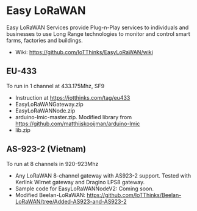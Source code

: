 # Easy LoRaWAN
Easy LoRaWAN Services provide Plug-n-Play services to individuals and businesses to use Long Range technologies to monitor and control smart farms, factories and buildings.
* Wiki: https://github.com/IoTThinks/EasyLoRaWAN/wiki

## EU-433
To run in 1 channel at 433.175Mhz, SF9
* Instruction at https://iotthinks.com/tag/eu433
* EasyLoRaWANGateway.zip
* EasyLoRaWANNode.zip
* arduino-lmic-master.zip. Modified library from https://github.com/matthijskooijman/arduino-lmic
* lib.zip

## AS-923-2 (Vietnam)
To run at 8 channels in 920-923Mhz
* Any LoRaWAN 8-channel gateway with AS923-2 support. Tested with Kerlink Wirnet gateway and Dragino LPS8 gateway.
* Sample code for EasyLoRaWANNodeV2: Coming soon.
* Modified Beelan-LoRaWAN: https://github.com/IoTThinks/Beelan-LoRaWAN/tree/Added-AS923-and-AS923-2
